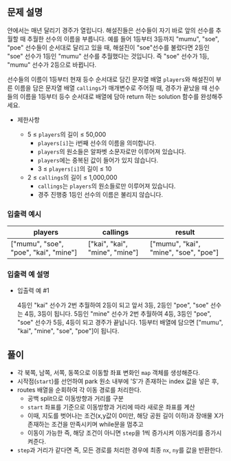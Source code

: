 ## 문제 설명

얀에서는 매년 달리기 경주가 열립니다. 해설진들은 선수들이 자기 바로 앞의 선수를 추월할 때 추월한 선수의 이름을 부릅니다. 예를 들어 1등부터 3등까지 "mumu", "soe", "poe" 선수들이 순서대로 달리고 있을 때, 해설진이 "soe"선수를 불렀다면 2등인 "soe" 선수가 1등인 "mumu" 선수를 추월했다는 것입니다. 즉 "soe" 선수가 1등, "mumu" 선수가 2등으로 바뀝니다.

선수들의 이름이 1등부터 현재 등수 순서대로 담긴 문자열 배열 `players`와 해설진이 부른 이름을 담은 문자열 배열 `callings`가 매개변수로 주어질 때, 경주가 끝났을 때 선수들의 이름을 1등부터 등수 순서대로 배열에 담아 return 하는 solution 함수를 완성해주세요.

- 제한사항

  - 5 ≤ `players`의 길이 ≤ 50,000
    - `players[i]`는 i번째 선수의 이름을 의미합니다.
    - `players`의 원소들은 알파벳 소문자로만 이루어져 있습니다.
    - `players`에는 중복된 값이 들어가 있지 않습니다.
    - 3 ≤ `players[i]`의 길이 ≤ 10
  - 2 ≤ `callings`의 길이 ≤ 1,000,000
    - `callings`는 `players`의 원소들로만 이루어져 있습니다.
    - 경주 진행중 1등인 선수의 이름은 불리지 않습니다.

### 입출력 예시

| players                               | callings                       | result                                |
| ------------------------------------- | ------------------------------ | ------------------------------------- |
| ["mumu", "soe", "poe", "kai", "mine"] | ["kai", "kai", "mine", "mine"] | ["mumu", "kai", "mine", "soe", "poe"] |

### 입출력 예 설명

- 입출력 예 #1

  4등인 "kai" 선수가 2번 추월하여 2등이 되고 앞서 3등, 2등인 "poe", "soe" 선수는 4등, 3등이 됩니다. 5등인 "mine" 선수가 2번 추월하여 4등, 3등인 "poe", "soe" 선수가 5등, 4등이 되고 경주가 끝납니다. 1등부터 배열에 담으면 ["mumu", "kai", "mine", "soe", "poe"]이 됩니다.

## 풀이

- 각 북쪽, 남쪽, 서쪽, 동쪽으로 이동할 좌표 변화인 `map` 객체를 생성해준다.
- 시작점(`start`)를 선언하여 park 원소 내부에 'S'가 존재하는 index 값을 넣은 후,
- routes 배열을 순회하여 각 이동 경로를 처리한다.
  - 공백 split으로 이동방향과 거리를 구분
  - `start` 좌표를 기준으로 이동방향과 거리에 따라 새로운 좌표를 계산
  - 이때, 지도를 벗어나는 조건(x,y값이 0미만, 해당 공원 길이 이하)과 장애물 X가 존재하는 조건을 만족시키며 while문을 멈추고
  - 이동이 가능한 즉, 해당 조건이 아니면 `step`을 1씩 증가시켜 이동거리를 증가시켜준다.
- `step`과 거리가 같다면 즉, 모든 경로를 처리한 경우에 최종 `nx`, `ny`를 값을 반환한다.

```

```
